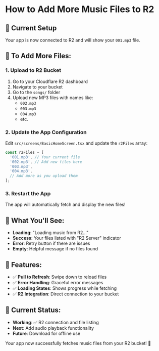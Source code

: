 # How to Add More Music Files to R2

## 🎵 **Current Setup**

Your app is now connected to R2 and will show your `001.mp3` file.

## 📁 **To Add More Files:**

### 1. **Upload to R2 Bucket**
1. Go to your Cloudflare R2 dashboard
2. Navigate to your bucket
3. Go to the `songs/` folder
4. Upload new MP3 files with names like:
   - `002.mp3`
   - `003.mp3`
   - `004.mp3`
   - etc.

### 2. **Update the App Configuration**

Edit `src/screens/BasicHomeScreen.tsx` and update the `r2Files` array:

```typescript
const r2Files = [
  '001.mp3', // Your current file
  '002.mp3', // Add new files here
  '003.mp3',
  '004.mp3',
  // Add more as you upload them
];
```

### 3. **Restart the App**

The app will automatically fetch and display the new files!

## 🎯 **What You'll See:**

- **Loading**: "Loading music from R2..."
- **Success**: Your files listed with "R2 Server" indicator
- **Error**: Retry button if there are issues
- **Empty**: Helpful message if no files found

## 🔄 **Features:**

- ✅ **Pull to Refresh**: Swipe down to reload files
- ✅ **Error Handling**: Graceful error messages
- ✅ **Loading States**: Shows progress while fetching
- ✅ **R2 Integration**: Direct connection to your bucket

## 📱 **Current Status:**

- **Working**: ✅ R2 connection and file listing
- **Next**: Add audio playback functionality
- **Future**: Download for offline use

Your app now successfully fetches music files from your R2 bucket! 🚀
